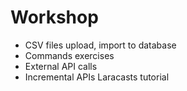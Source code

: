 # Workshop

- CSV files upload, import to database
- Commands exercises
- External API calls 
- Incremental APIs Laracasts tutorial
